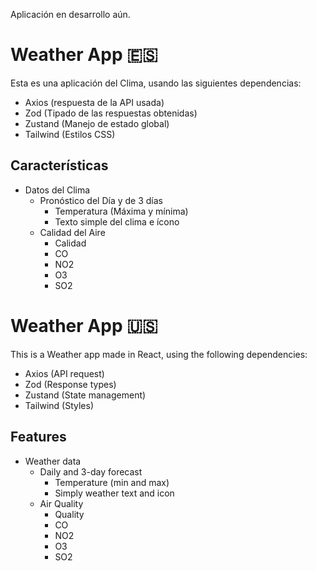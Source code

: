 Aplicación en desarrollo aún.

# Weather App 🇪🇸

Esta es una aplicación del Clima, usando las siguientes dependencias:
- Axios (respuesta de la API usada)
- Zod (Tipado de las respuestas obtenidas)
- Zustand (Manejo de estado global)
- Tailwind (Estilos CSS)

## Características
- Datos del Clima
  - Pronóstico del Día y de 3 días
    - Temperatura (Máxima y mínima)
    - Texto simple del clima e ícono
  - Calidad del Aire
    - Calidad
    - CO
    - NO2
    - O3
    - SO2

# Weather App 🇺🇸

This is a Weather app made in React, using the following dependencies:
- Axios (API request)
- Zod (Response types)
- Zustand (State management)
- Tailwind (Styles)

## Features
- Weather data
  - Daily and 3-day forecast
    - Temperature (min and max)
    - Simply weather text and icon
  - Air Quality
    - Quality
    - CO
    - NO2
    - O3
    - SO2
  
